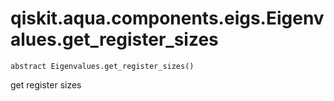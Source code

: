 # qiskit.aqua.components.eigs.Eigenvalues.get\_register\_sizes

`abstract Eigenvalues.get_register_sizes()`

get register sizes
